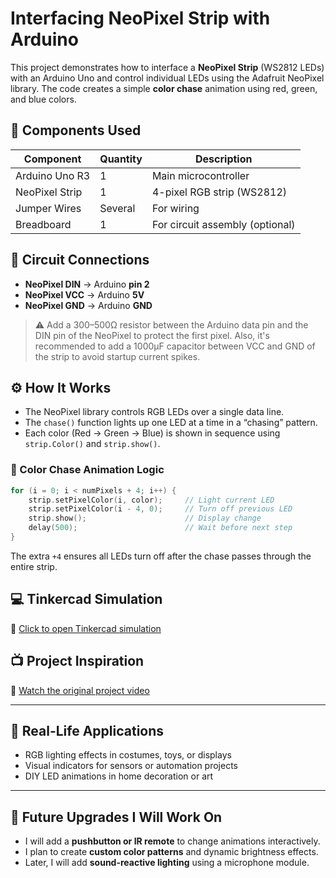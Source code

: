 # Interfacing NeoPixel Strip with Arduino

This project demonstrates how to interface a **NeoPixel Strip** (WS2812 LEDs) with an Arduino Uno and control individual LEDs using the Adafruit NeoPixel library. The code creates a simple **color chase** animation using red, green, and blue colors.

## 🧰 Components Used

| Component        | Quantity | Description                           |
|------------------|----------|---------------------------------------|
| Arduino Uno R3   | 1        | Main microcontroller                  |
| NeoPixel Strip   | 1        | 4-pixel RGB strip (WS2812)            |
| Jumper Wires     | Several  | For wiring                            |
| Breadboard       | 1        | For circuit assembly (optional)       |

## 🔌 Circuit Connections

- **NeoPixel DIN** → Arduino **pin 2**
- **NeoPixel VCC** → Arduino **5V**
- **NeoPixel GND** → Arduino **GND**

> ⚠️ Add a 300–500Ω resistor between the Arduino data pin and the DIN pin of the NeoPixel to protect the first pixel. Also, it's recommended to add a 1000µF capacitor between VCC and GND of the strip to avoid startup current spikes.

## ⚙️ How It Works

- The NeoPixel library controls RGB LEDs over a single data line.
- The `chase()` function lights up one LED at a time in a “chasing” pattern.
- Each color (Red → Green → Blue) is shown in sequence using `strip.Color()` and `strip.show()`.

### 🚥 Color Chase Animation Logic

```cpp
for (i = 0; i < numPixels + 4; i++) {
    strip.setPixelColor(i, color);     // Light current LED
    strip.setPixelColor(i - 4, 0);     // Turn off previous LED
    strip.show();                      // Display change
    delay(500);                        // Wait before next step
}
````

The extra `+4` ensures all LEDs turn off after the chase passes through the entire strip.

## 💻 Tinkercad Simulation

🔗 [Click to open Tinkercad simulation](https://www.tinkercad.com/things/bWpCgaDVpHC-interfacing-neopixel-strip)

## 📺 Project Inspiration

🎥 [Watch the original project video](https://youtu.be/a80Vtd0Bf8c?si=r7ArvBdc3n7Hil92)

---

## 🧭 Real-Life Applications

* RGB lighting effects in costumes, toys, or displays
* Visual indicators for sensors or automation projects
* DIY LED animations in home decoration or art

---

## 🔧 Future Upgrades I Will Work On

* I will add a **pushbutton or IR remote** to change animations interactively.
* I plan to create **custom color patterns** and dynamic brightness effects.
* Later, I will add **sound-reactive lighting** using a microphone module.


